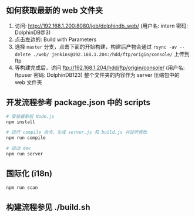 ## 如何获取最新的 web 文件夹
1. 访问: http://192.168.1.200:8080/job/dolphindb_web/  (用户名: intern 密码: DolphinDB@3)
2. 点击左边的: Build with Parameters
3. 选择 `master` 分支，点击下面的开始构建，构建后产物会通过 `rsync -av --delete ./web/ jenkins@192.168.1.204:/hdd/ftp/origin/console/` 上传到 ftp
4. 等构建完成后，访问 ftp://192.168.1.204/hdd/ftp/origin/console/ (用户名: ftpuser 密码: DolphinDB123) 整个文件夹的内容作为 server 压缩包中的 web 文件夹

## 开发流程参考 package.json 中的 scripts
```sh
# 安装最新版 Node.js
npm install

# 运行 compile 命令，生成 server.js 和 build.js 并监听修改
npm run compile

# 启动 dev 
npm run server
```

## 国际化 (i18n)
```sh
npm run scan
```

## 构建流程参见 ./build.sh
